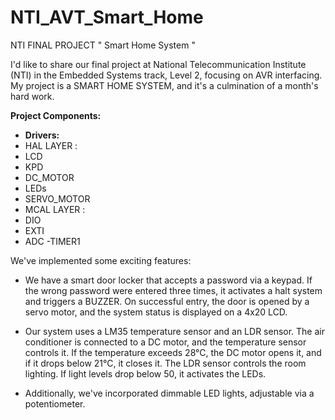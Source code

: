 # NTI_AVT_Smart_Home
NTI FINAL PROJECT " Smart Home System "

I'd like to share our final project at National Telecommunication Institute (NTI) in the Embedded Systems track, Level 2, focusing on AVR interfacing. My project is a SMART HOME SYSTEM, and it's a culmination of a month's hard work.

**Project Components:**
- **Drivers:**
 - HAL LAYER :
  - LCD
  - KPD
  - DC_MOTOR
  - LEDs
  - SERVO_MOTOR
 - MCAL LAYER :
  - DIO
  - EXTI
  - ADC
  -TIMER1

We've implemented some exciting features:
- We have a smart door locker that accepts a password via a keypad. If the wrong password were entered three times, it activates a halt system and triggers a BUZZER. On successful entry, the door is opened by a servo motor, and the system status is displayed on a 4x20 LCD.

- Our system uses a LM35 temperature sensor and an LDR sensor. The air conditioner is connected to a DC motor, and the temperature sensor controls it. If the temperature exceeds 28°C, the DC motor opens it, and if it drops below 21°C, it closes it. The LDR sensor controls the room lighting. If light levels drop below 50, it activates the LEDs.

- Additionally, we've incorporated dimmable LED lights, adjustable via a potentiometer.
